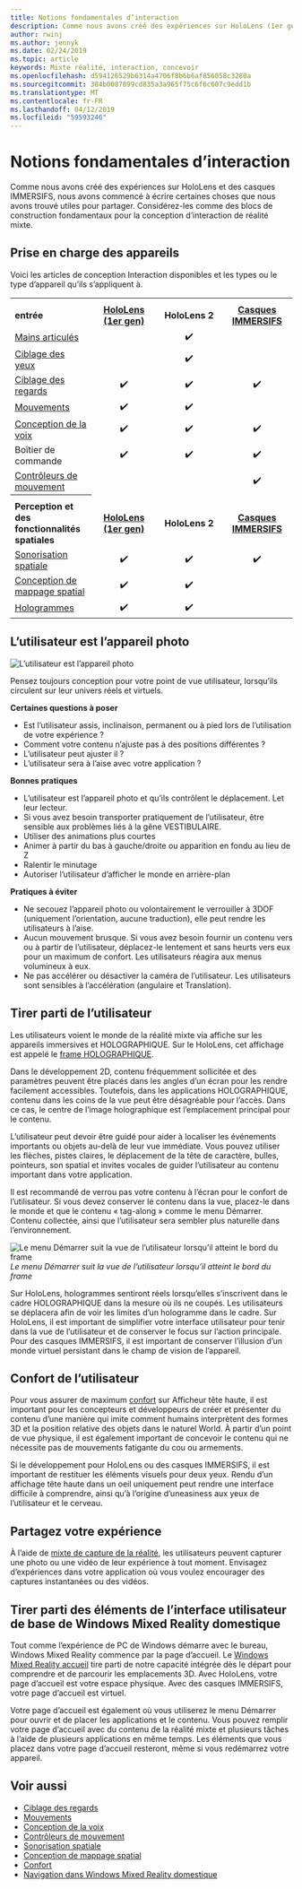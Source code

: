 ```yaml
---
title: Notions fondamentales d’interaction
description: Comme nous avons créé des expériences sur HoloLens (1er gen), 2 de HoloLens et des casques IMMERSIFS, nous avons commencé à écrire certaines choses que nous avons trouvé utiles pour partager.
author: rwinj
ms.author: jennyk
ms.date: 02/24/2019
ms.topic: article
keywords: Mixte réalité, interaction, concevoir
ms.openlocfilehash: d594126529b6314a4706f8b6b6af856058c3280a
ms.sourcegitcommit: 384b0087899cd835a3a965f75c6f6c607c9edd1b
ms.translationtype: MT
ms.contentlocale: fr-FR
ms.lasthandoff: 04/12/2019
ms.locfileid: "59593246"
---
```

# <a name="interaction-fundamentals"></a>Notions fondamentales d’interaction

Comme nous avons créé des expériences sur HoloLens et des casques IMMERSIFS, nous avons commencé à écrire certaines choses que nous avons trouvé utiles pour partager. Considérez-les comme des blocs de construction fondamentaux pour la conception d’interaction de réalité mixte.

## <a name="device-support"></a>Prise en charge des appareils

Voici les articles de conception Interaction disponibles et les types ou le type d’appareil qu’ils s’appliquent à.
<br>

<table>

<th>
<tr>

<td style="width:150px;"><strong>entrée</strong></td>
<td style="width:150px; text-align: center;"><a href="hololens-hardware-details.md"><strong>HoloLens (1er gen)</strong></a></td>
<td style="width:150px; text-align: center;"><strong>HoloLens 2</strong></td>
<td style="width:150px; text-align: center;"><a href="immersive-headset-hardware-details.md"><strong>Casques IMMERSIFS</strong></a></td>
</tr>
</th>
 
<tr>
<td> <a href="gestures.md">Mains articulés</a></td><td style="text-align: center;"></td><td style="text-align: center;">✔️</td><td></td>

</tr><tr>
<td> <a href="gaze-targeting.md">Ciblage des yeux</a></td><td style="text-align: center;"></td><td style="text-align: center;">✔️</td><td style="text-align: center;"></td>
</tr><tr>
<td> <a href="gaze-targeting.md">Ciblage des regards</a></td><td style="text-align: center;">✔️</td><td style="text-align: center;">✔️</td><td style="text-align: center;">✔️</td>
</tr><tr>
<td> <a href="gestures.md">Mouvements</a></td><td style="text-align: center;">✔️</td><td style="text-align: center;">✔️</td><td></td>
</tr><tr>
<td> <a href="voice-design.md">Conception de la voix</a></td><td style="text-align: center;">✔️</td><td style="text-align: center;">✔️</td><td style="text-align: center;">✔️</td>
</tr><tr>
<td> Boîtier de commande</td><td style="text-align: center;">✔️</td><td style="text-align: center;">✔️</td><td style="text-align: center;">✔️</td>
</tr>
<tr>
<td> <a href="motion-controllers.md">Contrôleurs de mouvement</a></td><td></td><td style="text-align: center;"></td><td style="text-align: center;">✔️</td>

</tr>
<th>
<tr>
<td style="width:150px;"><strong>Perception et des fonctionnalités spatiales</strong></td>
<td style="width:150px; text-align: center;"><a href="hololens-hardware-details.md"><strong>HoloLens (1er gen)</strong></a></td>
<td style="width:150px; text-align: center;"><strong>HoloLens 2</strong></td>
<td style="width:150px; text-align: center;"><a href="immersive-headset-hardware-details.md"><strong>Casques IMMERSIFS</strong></a></td>
</tr>
</th>
<tr>

<td> <a href="spatial-sound-design.md">Sonorisation spatiale</a></td><td style="text-align: center;">✔️</td><td style="text-align: center;">✔️</td><td style="text-align: center;">✔️</td>
</tr><tr>
<td> <a href="spatial-mapping-design.md">Conception de mappage spatial</a></td><td style="text-align: center;">✔️</td><td style="text-align: center;">✔️</td><td></td>
</tr><tr>
<td> <a href="hologram.md">Hologrammes</a></td><td style="text-align: center;">✔️</td><td style="text-align: center;">✔️</td><td></td>
</tr>

</table>

## <a name="the-user-is-the-camera"></a>L’utilisateur est l’appareil photo

![L’utilisateur est l’appareil photo](images/useriscamera-640px.jpg)

Pensez toujours conception pour votre point de vue utilisateur, lorsqu’ils circulent sur leur univers réels et virtuels.

**Certaines questions à poser**
* Est l’utilisateur assis, inclinaison, permanent ou à pied lors de l’utilisation de votre expérience ?
* Comment votre contenu n’ajuste pas à des positions différentes ?
* L’utilisateur peut ajuster il ?
* L’utilisateur sera à l’aise avec votre application ?

**Bonnes pratiques**
* L’utilisateur est l’appareil photo et qu’ils contrôlent le déplacement. Let leur lecteur.
* Si vous avez besoin transporter pratiquement de l’utilisateur, être sensible aux problèmes liés à la gêne VESTIBULAIRE.
* Utiliser des animations plus courtes
* Animer à partir du bas à gauche/droite ou apparition en fondu au lieu de Z
* Ralentir le minutage
* Autoriser l’utilisateur d’afficher le monde en arrière-plan

**Pratiques à éviter**
* Ne secouez l’appareil photo ou volontairement le verrouiller à 3DOF (uniquement l’orientation, aucune traduction), elle peut rendre les utilisateurs à l’aise.
* Aucun mouvement brusque. Si vous avez besoin fournir un contenu vers ou à partir de l’utilisateur, déplacez-le lentement et sans heurts vers eux pour un maximum de confort. Les utilisateurs réagira aux menus volumineux à eux.
* Ne pas accélérer ou désactiver la caméra de l’utilisateur. Les utilisateurs sont sensibles à l’accélération (angulaire et Translation).

## <a name="leverage-the-users-perspective"></a>Tirer parti de l’utilisateur

Les utilisateurs voient le monde de la réalité mixte via affiche sur les appareils immersives et HOLOGRAPHIQUE. Sur le HoloLens, cet affichage est appelé le [frame HOLOGRAPHIQUE](holographic-frame.md).

Dans le développement 2D, contenu fréquemment sollicitée et des paramètres peuvent être placés dans les angles d’un écran pour les rendre facilement accessibles. Toutefois, dans les applications HOLOGRAPHIQUE, contenu dans les coins de la vue peut être désagréable pour l’accès. Dans ce cas, le centre de l’image holographique est l’emplacement principal pour le contenu.

L’utilisateur peut devoir être guidé pour aider à localiser les événements importants ou objets au-delà de leur vue immédiate. Vous pouvez utiliser les flèches, pistes claires, le déplacement de la tête de caractère, bulles, pointeurs, son spatial et invites vocales de guider l’utilisateur au contenu important dans votre application.

Il est recommandé de verrou pas votre contenu à l’écran pour le confort de l’utilisateur. Si vous devez conserver le contenu dans la vue, placez-le dans le monde et que le contenu « tag-along » comme le menu Démarrer. Contenu collectée, ainsi que l’utilisateur sera sembler plus naturelle dans l’environnement.

![Le menu Démarrer suit la vue de l’utilisateur lorsqu’il atteint le bord du frame](images/tagalong-1000px.jpg)<br>
*Le menu Démarrer suit la vue de l’utilisateur lorsqu’il atteint le bord du frame*

Sur HoloLens, hologrammes sentiront réels lorsqu’elles s’inscrivent dans le cadre HOLOGRAPHIQUE dans la mesure où ils ne coupés. Les utilisateurs se déplacera afin de voir les limites d’un hologramme dans le cadre. Sur HoloLens, il est important de simplifier votre interface utilisateur pour tenir dans la vue de l’utilisateur et de conserver le focus sur l’action principale. Pour des casques IMMERSIFS, il est important de conserver l’illusion d’un monde virtuel persistant dans le champ de vision de l’appareil.

## <a name="user-comfort"></a>Confort de l’utilisateur

Pour vous assurer de maximum [confort](comfort.md) sur Afficheur tête haute, il est important pour les concepteurs et développeurs de créer et présenter du contenu d’une manière qui imite comment humains interprètent des formes 3D et la position relative des objets dans le naturel World. À partir d’un point de vue physique, il est également important de concevoir le contenu qui ne nécessite pas de mouvements fatigante du cou ou armements.

Si le développement pour HoloLens ou des casques IMMERSIFS, il est important de restituer les éléments visuels pour deux yeux. Rendu d’un affichage tête haute dans un oeil uniquement peut rendre une interface difficile à comprendre, ainsi qu’à l’origine d’uneasiness aux yeux de l’utilisateur et le cerveau.

## <a name="share-your-experience"></a>Partagez votre expérience

À l’aide de [mixte de capture de la réalité](mixed-reality-capture.md), les utilisateurs peuvent capturer une photo ou une vidéo de leur expérience à tout moment. Envisagez d’expériences dans votre application où vous voulez encourager des captures instantanées ou des vidéos.

## <a name="leverage-basic-ui-elements-of-the-windows-mixed-reality-home"></a>Tirer parti des éléments de l’interface utilisateur de base de Windows Mixed Reality domestique

Tout comme l’expérience de PC de Windows démarre avec le bureau, Windows Mixed Reality commence par la page d’accueil. Le [Windows Mixed Reality accueil](navigating-the-windows-mixed-reality-home.md) tire parti de notre capacité intégrée dès le départ pour comprendre et de parcourir les emplacements 3D. Avec HoloLens, votre page d’accueil est votre espace physique. Avec des casques IMMERSIFS, votre page d’accueil est virtuel.

Votre page d’accueil est également où vous utiliserez le menu Démarrer pour ouvrir et de placer les applications et le contenu. Vous pouvez remplir votre page d’accueil avec du contenu de la réalité mixte et plusieurs tâches à l’aide de plusieurs applications en même temps. Les éléments que vous placez dans votre page d’accueil resteront, même si vous redémarrez votre appareil.

## <a name="see-also"></a>Voir aussi
* [Ciblage des regards](gaze-targeting.md)
* [Mouvements](gestures.md)
* [Conception de la voix](voice-design.md)
* [Contrôleurs de mouvement](motion-controllers.md)
* [Sonorisation spatiale](spatial-sound-design.md)
* [Conception de mappage spatial](spatial-mapping-design.md)
* [Confort](comfort.md)
* [Navigation dans Windows Mixed Reality domestique](navigating-the-windows-mixed-reality-home.md)
